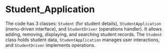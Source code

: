 # Student_Application
The code has 3 classes: `Student` (for student details), `StudentApplication` (menu-driven interface), and `StudentDriver` (operations handler). It allows adding, removing, displaying, and searching student records. The `Student` class holds student data, `StudentApplication` manages user interactions, and `StudentDriver` implements operations.
